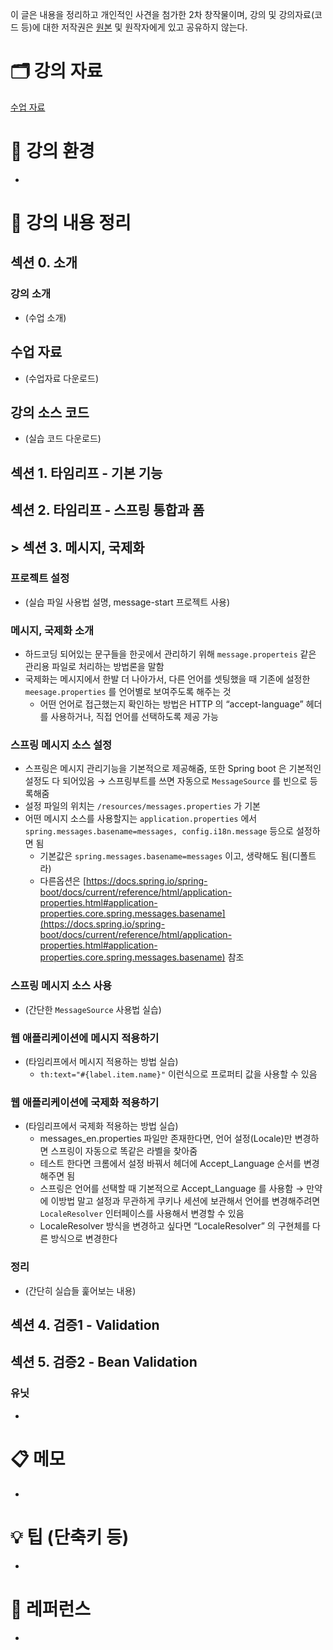 이 글은 내용을 정리하고 개인적인 사견을 첨가한 2차 창작물이며, 강의 및 강의자료(코드 등)에 대한 저작권은 [원본](https://www.inflearn.com/course/%EC%8A%A4%ED%94%84%EB%A7%81-mvc-2#) 및 원작자에게 있고 공유하지 않는다.

# 🗂 강의 자료

[수업 자료](https://www.notion.so/7e357e64c09041c99b80682c91676ab4)

# 🌈 강의 환경

- 

# 📝 강의 내용 정리

## 섹션 0. 소개

### 강의 소개

- (수업 소개)

## 수업 자료

- (수업자료 다운로드)

## 강의 소스 코드

- (실습 코드 다운로드)

## 섹션 1. 타임리프 - 기본 기능

## 섹션 2. 타임리프 - 스프링 통합과 폼

## > 섹션 3. 메시지, 국제화

### 프로젝트 설정

- (실습 파일 사용법 설명, message-start 프로젝트 사용)

### 메시지, 국제화 소개

- 하드코딩 되어있는 문구들을 한곳에서 관리하기 위해 `message.properteis` 같은 관리용 파일로 처리하는 방법론을 말함
- 국제화는 메시지에서 한발 더 나아가서, 다른 언어를 셋팅했을 때 기존에 설정한 `meesage.properties` 를 언어별로 보여주도록 해주는 것
    - 어떤 언어로 접근했는지 확인하는 방법은 HTTP 의 “accept-language” 헤더를 사용하거나, 직접 언어를 선택하도록 제공 가능

### 스프링 메시지 소스 설정

- 스프링은 메시지 관리기능을 기본적으로 제공해줌, 또한 Spring boot 은 기본적인 설정도 다 되어있음 → 스프링부트를 쓰면 자동으로 `MessageSource` 를 빈으로 등록해줌
- 설정 파일의 위치는 `/resources/messages.properties` 가 기본
- 어떤 메시지 소스를 사용할지는 `application.properties` 에서 `spring.messages.basename=messages, config.i18n.message` 등으로 설정하면 됨
    - 기본값은 `spring.messages.basename=messages` 이고, 생략해도 됨(디폴트라)
    - 다른옵션은 [https://docs.spring.io/spring-boot/docs/current/reference/html/application-properties.html#application-properties.core.spring.messages.basename](https://docs.spring.io/spring-boot/docs/current/reference/html/application-properties.html#application-properties.core.spring.messages.basename) 참조

### 스프링 메시지 소스 사용

- (간단한 `MessageSource` 사용법 실습)

### 웹 애플리케이션에 메시지 적용하기

- (타임리프에서 메시지 적용하는 방법 실습)
    - `th:text="#{label.item.name}"` 이런식으로 프로퍼티 값을 사용할 수 있음

### 웹 애플리케이션에 국제화 적용하기

- (타임리프에서 국제화 적용하는 방법 실습)
    - messages_en.properties 파일만 존재한다면, 언어 설정(Locale)만 변경하면 스프링이 자동으로 똑같은 라벨을 찾아줌
    - 테스트 한다면 크롬에서 설정 바꿔서 헤더에 Accept_Language 순서를 변경해주면 됨
    - 스프링은 언어를 선택할 때 기본적으로 Accept_Language 를 사용함 → 만약에 이방법 말고 설정과 무관하게 쿠키나 세션에 보관해서 언어를 변경해주려면 `LocaleResolver` 인터페이스를 사용해서 변경할 수 있음
    - LocaleResolver 방식을 변경하고 싶다면 “LocaleResolver” 의 구현체를 다른 방식으로 변경한다

### 정리

- (간단히 실습들 훑어보는 내용)

## 섹션 4. 검증1 - Validation

## 섹션 5. 검증2 - Bean Validation

### 유닛

- 

# 📋 메모

- 

# 💡 팁 (단축키 등)

- 

# 🔗 레퍼런스

-
